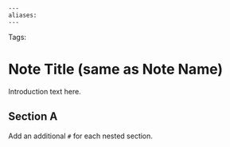 ```
---
aliases:
---
```

Tags:

# Note Title (same as Note Name)
Introduction text here.

## Section A
Add an additional `#` for each nested section.